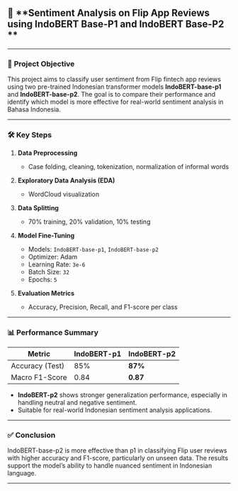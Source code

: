 ## 📌 **Sentiment Analysis on Flip App Reviews using IndoBERT Base-P1 and IndoBERT Base-P2 **

---

### 🎯 **Project Objective**

This project aims to classify user sentiment from Flip fintech app reviews using two pre-trained Indonesian transformer models **IndoBERT-base-p1** and **IndoBERT-base-p2**. The goal is to compare their performance and identify which model is more effective for real-world sentiment analysis in Bahasa Indonesia.

---

### 🛠️ **Key Steps**

1. **Data Preprocessing**

   * Case folding, cleaning, tokenization, normalization of informal words

2. **Exploratory Data Analysis (EDA)**

   * WordCloud visualization

3. **Data Splitting**

   * 70% training, 20% validation, 10% testing

4. **Model Fine-Tuning**

   * Models: `IndoBERT-base-p1`, `IndoBERT-base-p2`
   * Optimizer: Adam
   * Learning Rate: `3e-6`
   * Batch Size: `32`
   * Epochs: `5`

5. **Evaluation Metrics**

   * Accuracy, Precision, Recall, and F1-score per class

---

### 📊 **Performance Summary**

| Metric          | IndoBERT-p1 | IndoBERT-p2 |
| --------------- | ----------- | ----------- |
| Accuracy (Test) | 85%         | **87%**     |
| Macro F1-Score  | 0.84        | **0.87**    |

* **IndoBERT-p2** shows stronger generalization performance, especially in handling neutral and negative sentiment.
* Suitable for real-world Indonesian sentiment analysis applications.

---

### ✅ **Conclusion**

IndoBERT-base-p2 is more effective than p1 in classifying Flip user reviews with higher accuracy and F1-score, particularly on unseen data. The results support the model’s ability to handle nuanced sentiment in Indonesian language.

---
